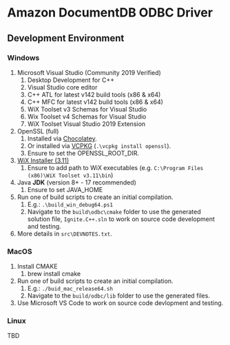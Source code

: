 # Amazon DocumentDB ODBC Driver

## Development Environment

### Windows

1. Microsoft Visual Studio (Community 2019 Verified)
   1. Desktop Development for C++
   2. Visual Studio core editor
   3. C++ ATL for latest v142 build tools (x86 & x64)
   4. C++ MFC for latest v142 build tools (x86 & x64)
   5. WiX Toolset v3 Schemas for Visual Studio
   6. Wix Toolset v4 Schemas for Visual Studio
   7. WiX Toolset Visual Studio 2019 Extension
2. OpenSSL (full)
   1. Installed via [Chocolatey](https://community.chocolatey.org/packages/openssl).
   2. Or installed via [VCPKG](https://vcpkg.io/en/getting-started.html) (`.\vcpkg install openssl`).
   3. Ensure to set the OPENSSL_ROOT_DIR.
3. [WiX Installer (3.11)](https://wixtoolset.org/releases/)
   1. Ensure to add path to WiX executables (e.g. `C:\Program Files (x86)\WiX Toolset v3.11\bin`)
4. Java **JDK** (version 8+ - 17 recommended)
   1. Ensure to set JAVA_HOME
5. Run one of build scripts to create an initial compilation.
   1. E.g.: `.\build_win_debug64.ps1`
   2. Navigate to the `build\odbc\cmake` folder to use the generated solution file, `Ignite.C++.sln` to work on
   source code development and testing.
6. More details in `src\DEVNOTES.txt`.

### MacOS

1. Install CMAKE
   1. brew install cmake
2. Run one of build scripts to create an initial compilation.
   1. E.g.: `./buid_mac_release64.sh`
   2. Navigate to the `build/odbc/lib` folder to use the generated files.
3. Use Microsoft VS Code to work on source code devlopment and testing.

### Linux

TBD
